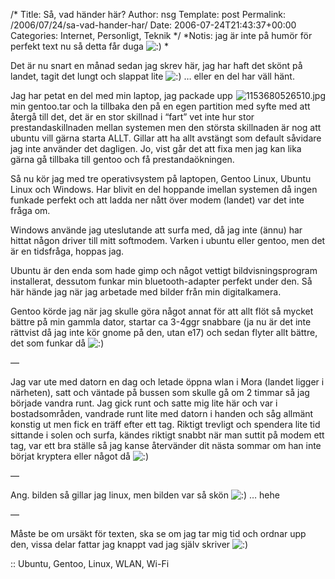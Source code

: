 /*
 Title: Så, vad händer här?
 Author: nsg
 Template: post
 Permalink: /2006/07/24/sa-vad-hander-har/
 Date: 2006-07-24T21:43:37+00:00
 Categories: Internet, Personligt, Teknik
*/
*Notis: jag är inte på humör för perfekt text nu så detta får duga <img src="http://nsg.cc/wp-includes/images/smilies/icon_smile.gif" alt=":)" class="wp-smiley" /> *

Det är nu snart en månad sedan jag skrev här, jag har haft det skönt på landet, tagit det lungt och slappat lite <img src="http://nsg.cc/wp-includes/images/smilies/icon_smile.gif" alt=":)" class="wp-smiley" /> &#8230; eller en del har väll hänt.

<img id="image88" src="http://cdn.junkpile.se/2006/07/1153680526510.jpg" alt="1153680526510.jpg" align="right" />Jag har petat en del med min laptop, jag packade upp min gentoo.tar och la tillbaka den på en egen partition med syfte med att återgå till det, det är en stor skillnad i &#8220;fart&#8221; vet inte hur stor prestandaskillnaden mellan systemen men den största skillnaden är nog att ubuntu vill gärna starta ALLT. Gillar att ha allt avstängt som default såvidare jag inte använder det dagligen. Jo, vist går det att fixa men jag kan lika gärna gå tillbaka till gentoo och få prestandaökningen.

Så nu kör jag med tre operativsystem på laptopen, Gentoo Linux, Ubuntu Linux och Windows. Har blivit en del hoppande imellan systemen då ingen funkade perfekt och att ladda ner nått över modem (landet) var det inte fråga om.

Windows använde jag uteslutande att surfa med, då jag inte (ännu) har hittat någon driver till mitt softmodem. Varken i ubuntu eller gentoo, men det är en tidsfråga, hoppas jag.

Ubuntu är den enda som hade gimp och något vettigt bildvisningsprogram installerat, dessutom funkar min bluetooth-adapter perfekt under den. Så här hände jag när jag arbetade med bilder från min digitalkamera.

Gentoo körde jag när jag skulle göra något annat för att allt flöt så mycket bättre på min gammla dator, startar ca 3-4ggr snabbare (ja nu är det inte rättvist då jag inte kör gnome på den, utan e17) och sedan flyter allt bättre, det som funkar då <img src="http://nsg.cc/wp-includes/images/smilies/icon_smile.gif" alt=":)" class="wp-smiley" /> 

&#8212;

Jag var ute med datorn en dag och letade öppna wlan i Mora (landet ligger i närheten), satt och väntade på bussen som skulle gå om 2 timmar så jag började vandra runt. Jag gick runt och satte mig lite här och var i bostadsområden, vandrade runt lite med datorn i handen och såg allmänt konstig ut men fick en träff efter ett tag. Riktigt trevligt och spendera lite tid sittande i solen och surfa, kändes riktigt snabbt när man suttit på modem ett tag, var ett bra ställe så jag kanse återvänder dit nästa sommar om han inte börjat kryptera eller något då <img src="http://nsg.cc/wp-includes/images/smilies/icon_smile.gif" alt=":)" class="wp-smiley" /> 

&#8212;

Ang. bilden så gillar jag linux, men bilden var så skön <img src="http://nsg.cc/wp-includes/images/smilies/icon_smile.gif" alt=":)" class="wp-smiley" /> &#8230; hehe

&#8212;

Måste be om ursäkt för texten, ska se om jag tar mig tid och ordnar upp den, vissa delar fattar jag knappt vad jag själv skriver <img src="http://nsg.cc/wp-includes/images/smilies/icon_smile.gif" alt=":)" class="wp-smiley" /> 

:: Ubuntu, Gentoo, Linux, WLAN, Wi-Fi

<small></small>
